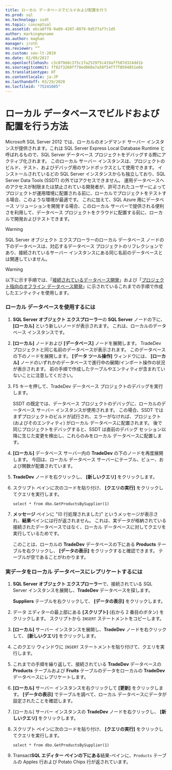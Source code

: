 ```yaml
---
title: ローカル データベースでビルドおよび配置を行う
ms.prod: sql
ms.technology: ssdt
ms.topic: conceptual
ms.assetid: ebca8ff8-9a09-4207-8979-9d577af7c1d5
author: markingmyname
ms.author: maghan
manager: jroth
ms.reviewer: “”
ms.custom: seo-lt-2019
ms.date: 02/09/2017
ms.openlocfilehash: c3c079ddc375c1fa252975c419aff587d324dd1b
ms.sourcegitcommit: ff82f3260ff79ed860a7a58f54ff7f0594851e6b
ms.translationtype: HT
ms.contentlocale: ja-JP
ms.lasthandoff: 03/29/2020
ms.locfileid: "75241605"
---
```

# <a name="how-to-build-and-deploy-to-a-local-database"></a>ローカル データベースでビルドおよび配置を行う方法

Microsoft SQL Server 2012 では、ローカルのオンデマンド サーバー インスタンスが提供されます。これは SQL Server Express Local Database Runtime と呼ばれるもので、SQL Server データベース プロジェクトをデバッグする際にアクティブ化されます。 このローカル サーバー インスタンスは、プロジェクトのビルド、テスト、およびデバッグ用のサンドボックスとして使用できます。 インストールされているどの SQL Server インスタンスからも独立しており、SQL Server Data Tools (SSDT) の外ではアクセスできません。 運用データベースへのアクセスが制限または禁止されている開発者が、許可されたユーザーによってプロジェクトが運用環境に配置される前に、ローカルでプロジェクトをテストする場合、このような環境が最適です。 これに加えて、SQL Azure 用にデータベース ソリューションを開発する場合、このローカル サーバーで提供される便利さを利用して、データベース プロジェクトをクラウドに配置する前に、ローカルで開発およびテストできます。  
  
> [!WARNING]  
> SQL Server オブジェクト エクスプローラーのローカル データベース ノードの下のデータベースは、対応するデータベース プロジェクトのリフレクションであり、接続されているサーバー インスタンスにある同じ名前のデータベースとは関連していません。  
  
> [!WARNING]  
> 以下に示す手順では、「[接続されているデータベース開発](../ssdt/connected-database-development.md)」および「[プロジェクト指向のオフライン データベース開発](../ssdt/project-oriented-offline-database-development.md)」に示されているこれまでの手順で作成したエンティティを使用します。  
  
### <a name="to-use-the-local-database"></a>ローカル データベースを使用するには  
  
1.  **SQL Server オブジェクト エクスプローラー**の **SQL Server** ノードの下に、 **[ローカル]** という新しいノードが表示されます。 これは、ローカルのデータベース インスタンスです。  
  
2.  **[ローカル]** ノードおよび **[データベース]** ノードを展開します。 TradeDev プロジェクトと同じ名前のデータベースが表示されます。 このデータベースの下のノードを展開します。 **[データ ツール操作]** ウィンドウには、 **[ローカル]** ノードのいずれかのデータベースで進行中の展開/インポート操作の状況が表示されます。 前の手順で作成したテーブルやエンティティが含まれていないことに注意してください。  
  
3.  F5 キーを押して、TradeDev データベース プロジェクトのデバッグを実行します。  
  
    SSDT の既定では、データベース プロジェクトのデバッグに、ローカルのデータベース サーバー インスタンスが使用されます。 この場合、SSDT ではまずプロジェクトのビルドが試行され、エラーがなければ、プロジェクト (およびそのエンティティ) がローカル データベースに配置されます。 後で同じプロジェクトをデバッグすると、SSDT は直前のデバッグ セッション以降に生じた変更を検出し、これらのみをローカル データベースに配置します。  
  
4.  **[ローカル]** データベース サーバー内の **TradeDev** の下のノードを再度展開します。 今回は、ローカル データベース サーバーにテーブル、ビュー、および関数が配置されています。  
  
5.  **TradeDev** ノードを右クリックし、 **[新しいクエリ]** をクリックします。  
  
6.  スクリプト ペインに次のコードを貼り付け、 **[クエリの実行]** をクリックしてクエリを実行します。  
  
    ```  
    select * from dbo.GetProductsBySupplier(1)  
    ```  
  
7.  **メッセージ** ペインに "(0 行処理されました)" というメッセージが表示され、**結果**ペインには行が返されません。 これは、実データが格納されている接続されたデータベースではなく、ローカル データベースに対してクエリを実行しているためです。  
  
    このことは、ローカルの **TradeDev** データベースの下にある **Products** テーブルを右クリックし、 **[データの表示]** をクリックすると確認できます。 テーブルが空であることがわかります。  
  
### <a name="to-replicate-real-data-to-the-local-database"></a>実データをローカル データベースにレプリケートするには  
  
1.  **SQL Server オブジェクト エクスプローラー**で、接続されている SQL Server インスタンスを展開し、**TradeDev** データベースを探します。  
  
    **Suppliers** テーブルを右クリックして、 **[データの表示]** をクリックします。  
  
2.  データ エディターの最上部にある **[スクリプト]** (右から 2 番目のボタン) をクリックします。 スクリプトから `INSERT` ステートメントをコピーします。  
  
3.  **[ローカル]** サーバー インスタンスを展開し、**TradeDev** ノードを右クリックして、 **[新しいクエリ]** をクリックします。  
  
4.  このクエリ ウィンドウに `INSERT` ステートメントを貼り付けて、クエリを実行します。  
  
5.  これまでの手順を繰り返して、接続されている **TradeDev** データベースの **Products** テーブルおよび **Fruits** テーブルのデータをローカルの **TradeDev** データベースにレプリケートします。  
  
6.  **[ローカル]** サーバー インスタンスを右クリックして **[更新]** をクリックします。 **[データの表示]** でテーブルを調べて、ローカル データベースにデータが設定されたことを確認します。  
  
7.  [ローカル] サーバー インスタンスの **TradeDev** ノードを右クリックし、 **[新しいクエリ]** をクリックします。  
  
8.  スクリプト ペインに次のコードを貼り付け、 **[クエリの実行]** をクリックしてクエリを実行します。  
  
    ```  
    select * from dbo.GetProductsBySupplier(1)  
    ```  
  
9. Transact**SQL エディター ペインの下にある**結果\-ペインに、`Products` テーブルの Apples 行および Potato Chips 行が返されています。  
  
